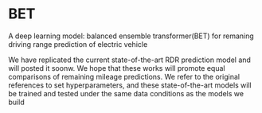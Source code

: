 # BET
A deep learning model: balanced ensemble transformer(BET) for remaning driving range prediction of electric vehicle



We have replicated the current state-of-the-art RDR prediction model and will posted it soonw. We hope that these works will promote equal comparisons of remaining mileage predictions. We refer to the original references to set hyperparameters, and these state-of-the-art models will be trained and tested under the same data conditions as the models we build
